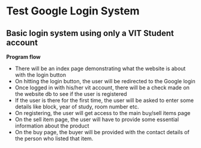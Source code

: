 # Test Google Login System
Basic login system using only a VIT Student account
---
**Program flow**

-   There will be an index page demonstrating what the website is about with the login button
-   On hitting the login button, the user will be redirected to the Google login
-   Once logged in with his/her vit account, there will be a check made on the website db to see if the user is registered
-   If the user is there for the first time, the user will be asked to enter some details like block, year of study, room number etc.
-   On registering, the user will get access to the main buy/sell items page
-   On the sell item page, the user will have to provide some essential information about the product
-   On the buy page, the buyer will be provided with the contact details of the person who listed that item.
